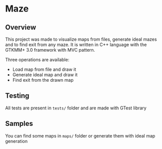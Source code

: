 # Maze

## Overview

This project was made to visualize maps from files, generate ideal mazes and to find exit from any maze. 
It is written in C++ language with the GTKMM+ 3.0 framework with MVC pattern.

Three operations are available:

* Load map from file and draw it
* Generate ideal map and draw it
* Find exit from the drawn map

## Testing

All tests are present in `tests/` folder and are made with GTest library

## Samples

You can find some maps in `maps/` folder or generate them with ideal map generation
